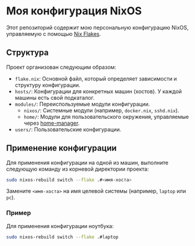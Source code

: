 # Моя конфигурация NixOS

Этот репозиторий содержит мою персональную конфигурацию NixOS, управляемую с помощью [Nix Flakes](https://nixos.wiki/wiki/Flakes).

## Структура

Проект организован следующим образом:

-   `flake.nix`: Основной файл, который определяет зависимости и структуру конфигурации.
-   `hosts/`: Конфигурации для конкретных машин (хостов). У каждой машины есть свой подкаталог.
-   `modules/`: Переиспользуемые модули конфигурации.
    -   `nixos/`: Системные модули (например, `docker.nix`, `sshd.nix`).
    -   `home/`: Модули для пользовательского окружения, управляемые через [home-manager](https://github.com/nix-community/home-manager).
-   `users/`: Пользовательские конфигурации.

## Применение конфигурации

Для применения конфигурации на одной из машин, выполните следующую команду из корневой директории проекта:

```bash
sudo nixos-rebuild switch --flake .#<имя-хоста>
```

Замените `<имя-хоста>` на имя целевой системы (например, `laptop` или `pc`).

### Пример

Для применения конфигурации ноутбука:

```bash
sudo nixos-rebuild switch --flake .#laptop
```